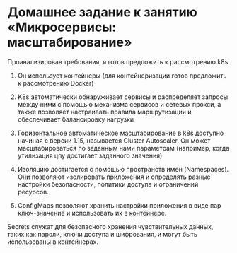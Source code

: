 # Домашнее задание к занятию «Микросервисы: масштабирование»

Проанализировав требования, я готов предложить к рассмотрению k8s.

1. Он использует контейнеры (для контейнеризации готов предложить к рассмотрению Docker)

2. K8s автоматически обнаруживает сервисы и распределяет запросы между ними с помощью механизма сервисов и сетевых прокси, а также позволяет настраивать правила маршрутизации и обеспечивает балансировку нагрузки

3. Горизонтальное автоматическое масштабирование в k8s доступно начиная с версии 1.15, называется Cluster Autoscaler. Он может масштабироваться по заданным нами параметрам (например, когда утилизация цпу достигает заданного значения)

4. Изоляцию достигается с помощью пространств имен (Namespaces). Они позволяют изолировать приложения и определять разные настройки безопасности, политики доступа и ограничений ресурсов.

5. ConfigMaps позволяют хранить настройки приложения в виде пар ключ-значение и использовать их в контейнере.

Secrets служат для безопасного хранения чувствительных данных, таких как пароли, ключи доступа и шифрования, и могут быть использованы в контейнерах.